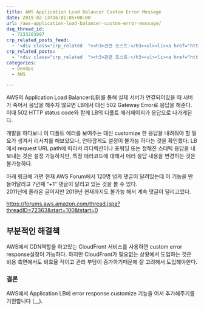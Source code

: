 ```yaml
---
title: AWS Application Load Balancer Custom Error Message
date: 2019-02-13T16:01:05+00:00
url: /aws-application-load-balancer-custom-error-message/
dsq_thread_id:
  - 7233203997
crp_related_posts_feed:
  - '<div class="crp_related  "><h3>관련 포스트:</h3><ul><li><a href="https://www.letmecompile.com/eb-ec2-instance-graceful-shutdown/"     class="post-824"><span class="crp_title">Elastic Beanstalk 및 EC2 인스턴스 Graceful shutdown 설정</span></a></li><li><a href="https://www.letmecompile.com/kotlin-coroutine-vs-javascript-async-comparison/"     class="post-873"><span class="crp_title">JavaScript 개발자에게 Kotlin coroutine 10분만에 이해시키기</span></a></li><li><a href="https://www.letmecompile.com/pake-srp-protocol/"     class="post-802"><span class="crp_title">PAKE와 SRP Protocol을 이용한 인증</span></a></li><li><a href="https://www.letmecompile.com/api-auth-jwt-jwk-explained/"     class="post-800"><span class="crp_title">API 서버 인증을 위한 JWT와 JWK 이해하기</span></a></li><li><a href="https://www.letmecompile.com/mac-app-recommendation-for-developer/"     class="post-836"><span class="crp_title">개발자를 위한 필수 맥 앱(Mac App) 10선</span></a></li></ul><div class="crp_clear"></div></div>'
crp_related_posts:
  - '<div class="crp_related  "><h3>관련 포스트:</h3><ul><li><a href="https://www.letmecompile.com/eb-ec2-instance-graceful-shutdown/"     class="post-824"><span class="crp_title">Elastic Beanstalk 및 EC2 인스턴스 Graceful shutdown 설정</span></a></li><li><a href="https://www.letmecompile.com/kotlin-coroutine-vs-javascript-async-comparison/"     class="post-873"><span class="crp_title">JavaScript 개발자에게 Kotlin coroutine 10분만에 이해시키기</span></a></li><li><a href="https://www.letmecompile.com/pake-srp-protocol/"     class="post-802"><span class="crp_title">PAKE와 SRP Protocol을 이용한 인증</span></a></li><li><a href="https://www.letmecompile.com/api-auth-jwt-jwk-explained/"     class="post-800"><span class="crp_title">API 서버 인증을 위한 JWT와 JWK 이해하기</span></a></li><li><a href="https://www.letmecompile.com/mac-app-recommendation-for-developer/"     class="post-836"><span class="crp_title">개발자를 위한 필수 맥 앱(Mac App) 10선</span></a></li></ul><div class="crp_clear"></div></div>'
categories:
  - DevOps
  - AWS

---
```

AWS의 Application Load Balancer(LB)를 통해 실제 서버가 연결되어있을 때 서버가 죽어서 응답을 해주지 않으면 LB에서 대신 502 Gateway Error로 응답을 해준다. 이때 502 HTTP status code와 함께 LB의 디폴트 에러페이지가 응답으로 나가게된다.

개발을 하다보니 이 디폴트 에러를 보여주는 대신 customize 한 응답을 내려줘야 할 필요가 생겨서 리서치를 해보았으나, 안타깝게도 설정이 불가능 하다는 것을 확인했다. LB에서 request URL path에 따라서 리디렉션이나 포워딩 또는 정해진 스태틱 응답을 내보내는 것은 설정 가능하지만, 특정 에러코드에 대해서 에러 응답 내용을 변경하는 것은 불가능하다.

아래 링크에 가면 현재 AWS Forum에서 120명 넘게 댓글이 달려있는데 이 기능을 만들어달라고 7년째 &#8220;+1&#8221; 댓글이 달리고 있는 것을 볼 수 있다.  
2011년에 올라온 글이지만 2019년 현재까지도 불가능 해서 계속 댓글이 달리고있다.

<https://forums.aws.amazon.com/thread.jspa?threadID=72363&start=100&tstart=0>

## 부분적인 해결책

AWS에서 CDN역할을 하고있는 CloudFront 서비스를 사용하면 custom error response설정이 가능하다. 하지만 CloudFront가 필요없는 상황에서 도입하는 것은 비용 측면에서도 비효율 적이고 관리 부담이 증가하기때문에 잘 고려해서 도입해야한다.

### 결론

AWS에서 Application LB에 error response customize 기능을 어서 추가해주기를 기원합니다 (__).